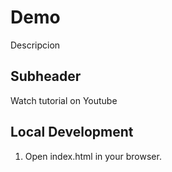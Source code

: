 # Demo

Descripcion

## Subheader

Watch tutorial on Youtube

## Local Development

1. Open index.html in your browser.